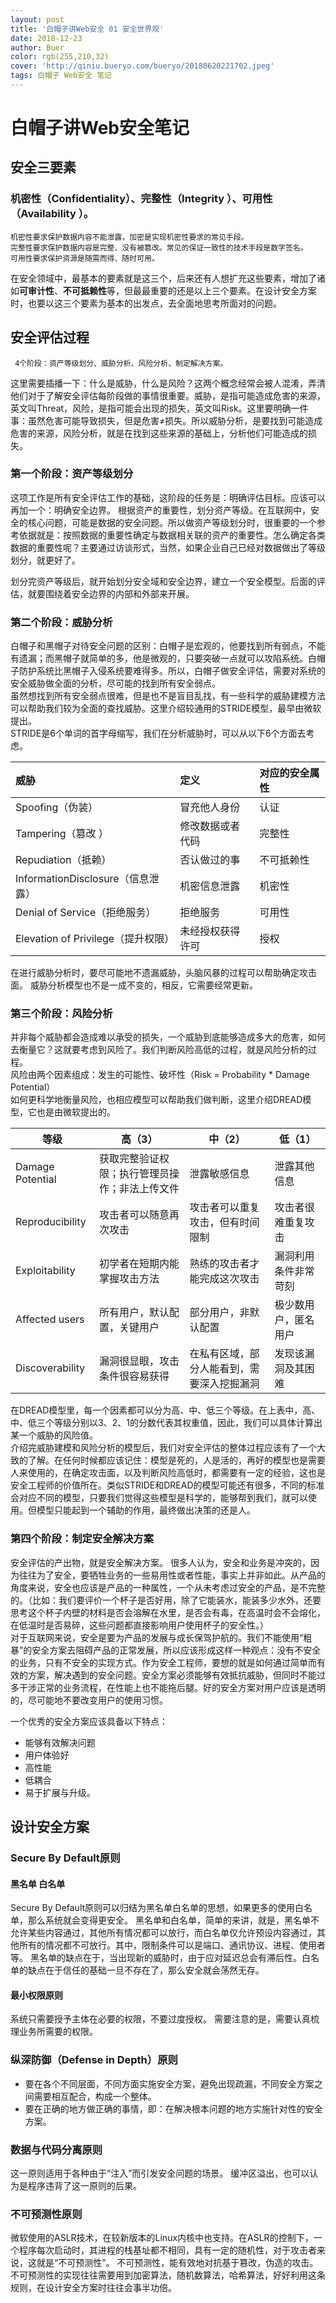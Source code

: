 ```yaml
---
layout: post
title: '白帽子讲Web安全 01 安全世界观'
date: 2018-12-23
author: Buer
color: rgb(255,210,32)
cover: 'http://qiniu.bueryo.com/bueryo/20180620221702.jpeg'
tags: 白帽子 Web安全 笔记
---
```



# 白帽子讲Web安全笔记 

## 安全三要素

### 机密性（Confidentiality）、完整性（Integrity ）、可用性（Availability ）。

    机密性要求保护数据内容不能泄露，加密是实现机密性要求的常见手段。  
    完整性要求保护数据内容是完整、没有被篡改。常见的保证一致性的技术手段是数字签名。  
    可用性要求保护资源是随需而得、随时可用。  
在安全领域中，最基本的要素就是这三个，后来还有人想扩充这些要素，增加了诸如**可审计性**、**不可抵赖性**等，但最最重要的还是以上三个要素。在设计安全方案时，也要以这三个要素为基本的出发点，去全面地思考所面对的问题。

## 安全评估过程

     4个阶段：资产等级划分、威胁分析、风险分析、制定解决方案。

这里需要插播一下：什么是威胁，什么是风险？这两个概念经常会被人混淆，弄清他们对于了解安全评估每阶段做的事情很重要。威胁，是指可能造成危害的来源，英文叫Threat，风险，是指可能会出现的损失，英文叫Risk。这里要明确一件事：虽然危害可能导致损失，但是危害≠损失。所以威胁分析，是要找到可能造成危害的来源，风险分析，就是在找到这些来源的基础上，分析他们可能造成的损失。

### 第一个阶段：资产等级划分

这项工作是所有安全评估工作的基础，这阶段的任务是：明确评估目标。应该可以再加一个：明确安全边界。
根据资产的重要性，划分资产等级。在互联网中，安全的核心问题，可能是数据的安全问题。所以做资产等级划分时，很重要的一个参考依据就是：按照数据的重要性确定与数据相关联的资产的重要性。怎么确定各类数据的重要性呢？主要通过访谈形式，当然，如果企业自己已经对数据做出了等级划分，就更好了。

划分完资产等级后，就开始划分安全域和安全边界，建立一个安全模型。后面的评估，就要围绕着安全边界的内部和外部来开展。

### 第二个阶段：威胁分析

白帽子和黑帽子对待安全问题的区别：白帽子是宏观的，他要找到所有弱点，不能有遗漏；而黑帽子就简单的多，他是微观的，只要突破一点就可以攻陷系统。白帽子防护系统比黑帽子入侵系统要难得多。所以，白帽子做安全评估，需要对系统的安全威胁做全面的分析，尽可能的找到所有安全弱点。  
虽然想找到所有安全弱点很难，但是也不是盲目乱找，有一些科学的威胁建模方法可以帮助我们较为全面的查找威胁。这里介绍较通用的STRIDE模型，最早由微软提出。  
STRIDE是6个单词的首字母缩写，我们在分析威胁时，可以从以下6个方面去考虑。  

|威胁|定义|对应的安全属性|
|:---|:--|:---|
|Spoofing（伪装）|冒充他人身份|认证|
|Tampering（篡改 ）|修改数据或者代码|完整性|
|Repudiation（抵赖）|否认做过的事|不可抵赖性|
|InformationDisclosure（信息泄露）|机密信息泄露|机密性|
|Denial of Service（拒绝服务）|拒绝服务|可用性|
|Elevation of Privilege（提升权限）|未经授权获得许可|授权|

在进行威胁分析时，要尽可能地不遗漏威胁，头脑风暴的过程可以帮助确定攻击面。 威胁分析模型也不是一成不变的，相反，它需要经常更新。

### 第三个阶段：风险分析

并非每个威胁都会造成难以承受的损失，一个威胁到底能够造成多大的危害，如何去衡量它？这就要考虑到风险了。我们判断风险高低的过程，就是风险分析的过程。  
风险由两个因素组成：发生的可能性、破坏性（Risk = Probability * Damage Potential）  
如何更科学地衡量风险，也相应模型可以帮助我们做判断，这里介绍DREAD模型，它也是由微软提出的。  

等级|高（3）|中（2）|低（1）
-|-|-|-
Damage Potential|获取完整验证权限；执行管理员操作；非法上传文件|泄露敏感信息|泄露其他信息
Reproducibility|攻击者可以随意再次攻击|攻击者可以重复攻击，但有时间限制|攻击者很难重复攻击
Exploitability|初学者在短期内能掌握攻击方法|熟练的攻击者才能完成这次攻击|漏洞利用条件非常苛刻
Affected users|所有用户，默认配置，关键用户|部分用户，非默认配置|极少数用户，匿名用户
Discoverability|漏洞很显眼，攻击条件很容易获得|在私有区域，部分人能看到，需要深入挖掘漏洞|发现该漏洞及其困难

在DREAD模型里，每一个因素都可以分为高、中、低三个等级。在上表中，高、中、低三个等级分别以3、2、1的分数代表其权重值，因此，我们可以具体计算出某一个威胁的风险值。  
介绍完威胁建模和风险分析的模型后，我们对安全评估的整体过程应该有了一个大致的了解。在任何时候都应该记住：模型是死的，人是活的，再好的模型也是需要人来使用的，在确定攻击面，以及判断风险高低时，都需要有一定的经验，这也是安全工程师的价值所在。类似STRIDE和DREAD的模型可能还有很多，不同的标准会对应不同的模型，只要我们觉得这些模型是科学的，能够帮到我们，就可以使用。但模型只能起到一个辅助的作用，最终做出决策的还是人。

### 第四个阶段：制定安全解决方案
安全评估的产出物，就是安全解决方案。
很多人认为，安全和业务是冲突的，因为往往为了安全，要牺牲业务的一些易用性或者性能，事实上并非如此。从产品的角度来说，安全也应该是产品的一种属性，一个从未考虑过安全的产品，是不完整的。（比如：我们要评价一个杯子是否好用，除了它能装水，能装多少水外，还要思考这个杯子内壁的材料是否会溶解在水里，是否会有毒，在高温时会不会熔化，在低温时是否易碎，这些问题都直接影响用户使用杯子的安全性。）  
对于互联网来说，安全是要为产品的发展与成长保驾护航的。我们不能使用“粗暴”的安全方案去阻碍产品的正常发展，所以应该形成这样一种观点：没有不安全的业务，只有不安全的实现方式。作为安全工程师，要想的就是如何通过简单而有效的方案，解决遇到的安全问题。安全方案必须能够有效抵抗威胁，但同时不能过多干涉正常的业务流程，在性能上也不能拖后腿。好的安全方案对用户应该是透明的，尽可能地不要改变用户的使用习惯。  

一个优秀的安全方案应该具备以下特点：
+ 能够有效解决问题
+ 用户体验好
+ 高性能
+ 低耦合
+ 易于扩展与升级。

## 设计安全方案

### Secure By Default原则
#### 黑名单 白名单
Secure By Default原则可以归结为黑名单白名单的思想，如果更多的使用白名单，那么系统就会变得更安全。
黑名单和白名单，简单的来讲，就是，黑名单不允许某些内容通过，其他所有情况都可以放行，而白名单仅允许预设内容通过，其他所有的情况都不可放行。其中，限制条件可以是端口、通讯协议、进程、使用者等。
黑名单的缺点在于，当出现新的威胁时，由于应对延迟总会有滞后性。白名单的缺点在于信任的基础一旦不存在了，那么安全就会荡然无存。

#### 最小权限原则
系统只需要授予主体在必要的权限，不要过度授权。
需要注意的是，需要认真梳理业务所需要的权限。

### 纵深防御（Defense in Depth）原则
+ 要在各个不同层面，不同方面实施安全方案，避免出现疏漏，不同安全方案之间需要相互配合，构成一个整体。
+ 要在正确的地方做正确的事情，即：在解决根本问题的地方实施针对性的安全方案。

### 数据与代码分离原则
这一原则适用于各种由于“注入”而引发安全问题的场景。
缓冲区溢出，也可以认为是程序违背了这一原则的后果。

### 不可预测性原则
微软使用的ASLR技术，在较新版本的Linux内核中也支持。在ASLR的控制下，一个程序每次启动时，其进程的栈基址都不相同，具有一定的随机性，对于攻击者来说，这就是“不可预测性”。
不可预测性，能有效地对抗基于篡改，伪造的攻击。
不可预测性的实现往往需要用到加密算法，随机数算法，哈希算法，好好利用这条规则，在设计安全方案时往往会事半功倍。
